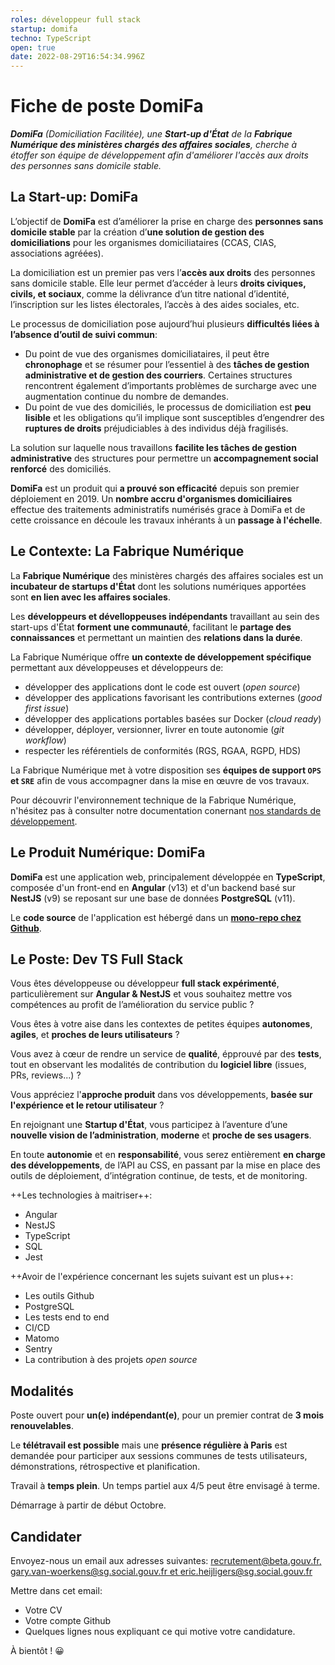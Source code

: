 ```yaml
---
roles: développeur full stack
startup: domifa
techno: TypeScript
open: true
date: 2022-08-29T16:54:34.996Z
---
```


# Fiche de poste DomiFa

***DomiFa** (Domiciliation Facilitée), une **Start-up d'État** de la **Fabrique Numérique des ministères chargés des affaires sociales**, cherche à étoffer son équipe de développement afin d'améliorer l'accès aux droits des personnes sans domicile stable.*

<!--more-->

## La Start-up: DomiFa

L’objectif de **DomiFa** est d’améliorer la prise en charge des **personnes sans domicile stable** par la création d’**une solution de gestion des domiciliations** pour les organismes domiciliataires (CCAS, CIAS, associations agréées).

La domiciliation est un premier pas vers l’**accès aux droits** des personnes sans domicile stable. Elle leur permet d’accéder à leurs **droits civiques, civils, et sociaux**, comme la délivrance d’un titre national d’identité, l’inscription sur les listes électorales, l’accès à des aides sociales, etc.

Le processus de domiciliation pose aujourd’hui plusieurs **difficultés liées à l’absence d’outil de suivi commun**:
- Du point de vue des organismes domiciliataires, il peut être **chronophage** et se résumer pour l’essentiel à des **tâches de gestion administrative et de gestion des courriers**. Certaines structures rencontrent également d’importants problèmes de surcharge avec une augmentation continue du nombre de demandes.
- Du point de vue des domiciliés, le processus de domiciliation est **peu lisible** et les obligations qu’il implique sont susceptibles d’engendrer des **ruptures de droits** préjudiciables à des individus déjà fragilisés.

La solution sur laquelle nous travaillons **facilite les tâches de gestion administrative** des structures pour permettre un **accompagnement social renforcé** des domiciliés.

**DomiFa** est un produit qui **a prouvé son efficacité** depuis son premier déploiement en 2019. Un **nombre accru d'organismes domiciliaires** effectue des traitements administratifs numérisés grace à DomiFa et de cette croissance en découle les travaux inhérants à un **passage à l'échelle**.

## Le Contexte: La Fabrique Numérique

La **Fabrique Numérique** des ministères chargés des affaires sociales est un **incubateur de startups d'État** dont les solutions numériques apportées sont **en lien avec les affaires sociales**.

Les **développeurs et dévelloppeuses indépendants** travaillant au sein des start-ups d'État **forment une communauté**, facilitant le **partage des connaissances** et permettant un maintien des **relations dans la durée**.

La Fabrique Numérique offre **un contexte de développement spécifique** permettant aux développeuses et développeurs de:

- développer des applications dont le code est ouvert (*open source*)
- développer des applications favorisant les contributions externes (*good first issue*)
- développer des applications portables basées sur Docker (*cloud ready*)
- développer, déployer, versionner, livrer en toute autonomie (*git workflow*)
- respecter les référentiels de conformités (RGS, RGAA, RGPD, HDS)

La Fabrique Numérique met à votre disposition ses **équipes de support `OPS` et `SRE`** afin de vous accompagner dans la mise en œuvre de vos travaux.

Pour découvrir l'environnement technique de la Fabrique Numérique, n'hésitez pas à consulter notre documentation conernant [nos standards de développement](https://socialgouv.github.io/support/#/./developpement).

## Le Produit Numérique: DomiFa

**DomiFa** est une application web, principalement développée en **TypeScript**, composée d'un front-end en **Angular** (v13) et d'un backend basé sur **NestJS** (v9) se reposant sur une base de données **PostgreSQL** (v11).

Le **code source** de l'application est hébergé dans un **[mono-repo chez Github](https://github.com/SocialGouv/domifa)**.

## Le Poste: Dev TS Full Stack

Vous êtes développeuse ou développeur **full stack expérimenté**, particulièrement sur **Angular & NestJS** et vous souhaitez mettre vos compétences au profit de l’amélioration du service public ?

Vous êtes à votre aise dans les contextes de petites équipes **autonomes**, **agiles**, et **proches de leurs utilisateurs** ?

Vous avez à cœur de rendre un service de **qualité**, épprouvé par des **tests**, tout en observant les modalités de contribution du **logiciel libre** (issues, PRs, reviews...) ?

Vous appréciez l'**approche produit** dans vos développements, **basée sur l'expérience et le retour utilisateur** ?

En rejoignant une **Startup d'État**, vous participez à l’aventure d’une **nouvelle vision de l’administration**, **moderne** et **proche de ses usagers**.

En toute **autonomie** et en **responsabilité**, vous serez entièrement **en charge des développements**, de l’API au CSS, en passant par la mise en place des outils de déploiement, d’intégration continue, de tests, et de monitoring.

++Les technologies à maitriser++:
- Angular
- NestJS
- TypeScript
- SQL
- Jest

++Avoir de l'expérience concernant les sujets suivant est un plus++:
- Les outils Github
- PostgreSQL
- Les tests end to end
- CI/CD
- Matomo
- Sentry
- La contribution à des projets *open source*

## Modalités

Poste ouvert pour **un(e) indépendant(e)**, pour un premier contrat de **3 mois renouvelables**.

Le **télétravail est possible** mais une **présence régulière à Paris** est demandée pour participer aux sessions communes de tests utilisateurs, démonstrations, rétrospective et planification.

Travail à **temps plein**. Un temps partiel aux 4/5 peut être envisagé à terme.

Démarrage à partir de début Octobre.

## Candidater

Envoyez-nous un email aux adresses suivantes:
[recrutement@beta.gouv.fr, gary.van-woerkens@sg.social.gouv.fr et eric.heijligers@sg.social.gouv.fr](mailto:recrutement@beta.gouv.fr;gary.van-woerkens@sg.social.gouv.fr;eric.heijligers@sg.social.gouv.fr)

Mettre dans cet email:
- Votre CV
- Votre compte Github
- Quelques lignes nous expliquant ce qui motive votre candidature.

À bientôt ! 😀
